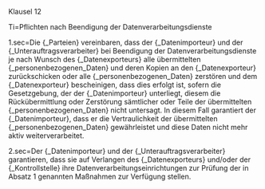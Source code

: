 Klausel 12

Ti=Pflichten nach Beendigung der Datenverarbeitungsdienste

1.sec=Die {_Parteien} vereinbaren, dass der {_Datenimporteur} und der {_Unterauftragsverarbeiter} bei Beendigung der Datenverarbeitungsdienste je nach Wunsch des {_Datenexporteurs} alle übermittelten {_personenbezogenen_Daten} und deren Kopien an den {_Datenexporteur} zurückschicken oder alle {_personenbezogenen_Daten} zerstören und dem {_Datenexporteur} bescheinigen, dass dies erfolgt ist, sofern die Gesetzgebung, der der {_Datenimporteur} unterliegt, diesem die Rückübermittlung oder Zerstörung sämtlicher oder Teile der übermittelten {_personenbezogenen_Daten} nicht untersagt. In diesem Fall garantiert der {_Datenimporteur}, dass er die Vertraulichkeit der übermittelten {_personenbezogenen_Daten} gewährleistet und diese Daten nicht mehr aktiv weiterverarbeitet.

2.sec=Der {_Datenimporteur} und der {_Unterauftragsverarbeiter} garantieren, dass sie auf Verlangen des {_Datenexporteurs} und/oder der {_Kontrollstelle} ihre Datenverarbeitungseinrichtungen zur Prüfung der in Absatz 1 genannten Maßnahmen zur Verfügung stellen.

